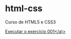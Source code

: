 # html-css
 Curso de HTML5 e CSS3

<a href= "https://diegosilvacarvalho.github.io/html-css/exercicio/ex001/index.html">Executar o exercício 001</a)>